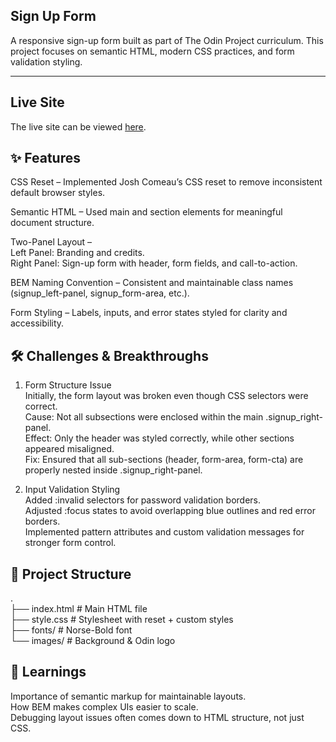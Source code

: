 ## Sign Up Form

A responsive sign-up form built as part of The Odin Project curriculum. This project focuses on semantic HTML, modern CSS practices, and form validation styling.

---


## Live Site     

The live site can be viewed [here](https://sign-up-from-nbwedev.vercel.app/).           

 
## ✨ Features

CSS Reset – Implemented Josh Comeau’s CSS reset to remove inconsistent default browser styles.

Semantic HTML – Used main and section elements for meaningful document structure.

Two-Panel Layout –  
 Left Panel: Branding and credits.  
 Right Panel: Sign-up form with header, form fields, and call-to-action.

BEM Naming Convention – Consistent and maintainable class names (signup_left-panel, signup_form-area, etc.).

Form Styling – Labels, inputs, and error states styled for clarity and accessibility.

## 🛠️ Challenges & Breakthroughs

1. Form Structure Issue  
   Initially, the form layout was broken even though CSS selectors were correct.  
   Cause: Not all subsections were enclosed within the main .signup_right-panel.  
   Effect: Only the header was styled correctly, while other sections appeared misaligned.  
   Fix: Ensured that all sub-sections (header, form-area, form-cta) are properly nested inside .signup_right-panel.

2. Input Validation Styling  
   Added :invalid selectors for password validation borders.  
   Adjusted :focus states to avoid overlapping blue outlines and red error borders.  
   Implemented pattern attributes and custom validation messages for stronger form control.

## 📂 Project Structure

.  
 ├── index.html # Main HTML file  
 ├── style.css # Stylesheet with reset + custom styles  
 ├── fonts/ # Norse-Bold font  
 └── images/ # Background & Odin logo

## 📖 Learnings

Importance of semantic markup for maintainable layouts.  
How BEM makes complex UIs easier to scale.  
Debugging layout issues often comes down to HTML structure, not just CSS.
